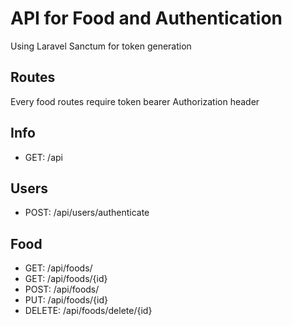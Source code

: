 # API for Food and Authentication

Using Laravel Sanctum for token generation


## Routes

Every food routes require token bearer Authorization header

## Info
 - GET: /api

## Users
 - POST: /api/users/authenticate
 
## Food
 - GET: /api/foods/
 - GET: /api/foods/{id}
 - POST: /api/foods/
 - PUT: /api/foods/{id}
 - DELETE: /api/foods/delete/{id}